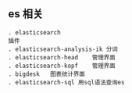 ## es 相关
	. elasticsearch
	插件
	. elasticsearch-analysis-ik	分词
	. elasticsearch-head	管理界面
	. elasticsearch-kopf	管理界面
	. bigdesk	图表统计界面
	. elasticsearch-sql	用sql语法查询es
